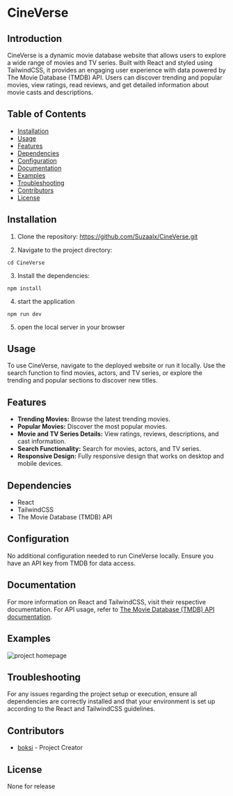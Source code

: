 # CineVerse

## Introduction
CineVerse is a dynamic movie database website that allows users to explore a wide range of movies and TV series. Built with React and styled using TailwindCSS, it provides an engaging user experience with data powered by The Movie Database (TMDB) API. Users can discover trending and popular movies, view ratings, read reviews, and get detailed information about movie casts and descriptions.

## Table of Contents
- [Installation](#installation)
- [Usage](#usage)
- [Features](#features)
- [Dependencies](#dependencies)
- [Configuration](#configuration)
- [Documentation](#documentation)
- [Examples](#examples)
- [Troubleshooting](#troubleshooting)
- [Contributors](#contributors)
- [License](#license)

## Installation
1. Clone the repository:
https://github.com/Suzaalx/CineVerse.git


2. Navigate to the project directory:

  ```cd CineVerse```
 
3. Install the dependencies:

```npm install ```

4. start the application

  ```npm run dev ```

5. open the local server in your browser


## Usage
To use CineVerse, navigate to the deployed website or run it locally. Use the search function to find movies, actors, and TV series, or explore the trending and popular sections to discover new titles.

## Features
- **Trending Movies:** Browse the latest trending movies.
- **Popular Movies:** Discover the most popular movies.
- **Movie and TV Series Details:** View ratings, reviews, descriptions, and cast information.
- **Search Functionality:** Search for movies, actors, and TV series.
- **Responsive Design:** Fully responsive design that works on desktop and mobile devices.

## Dependencies
- React
- TailwindCSS
- The Movie Database (TMDB) API

## Configuration
No additional configuration needed to run CineVerse locally. Ensure you have an API key from TMDB for data access.

## Documentation
For more information on React and TailwindCSS, visit their respective documentation. For API usage, refer to [The Movie Database (TMDB) API documentation](https://developers.themoviedb.org/3).

## Examples

![project homepage](public/readme.png)


## Troubleshooting
For any issues regarding the project setup or execution, ensure all dependencies are correctly installed and that your environment is set up according to the React and TailwindCSS guidelines.

## Contributors
- [boksi](https://github.com/Suzaalx) - Project Creator

## License
None for release
